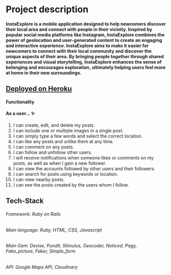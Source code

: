 # Project description
#### InstaExplore is a mobile application designed to help newcomers discover their local area and connect with people in their vicinity. Inspired by popular social media platforms like Instagram, InstaExplore combines the power of geolocation and user-generated content to create an engaging and interactive experience. InstaExplore aims to make it easier for newcomers to connect with their local community and discover the unique aspects of their area. By bringing people together through shared experiences and visual storytelling, InstaExplore enhances the sense of belonging and encourages exploration, ultimately helping users feel more at home in their new surroundings.

## [Deployed on Heroku](https://instaexplore-9b589f2c49e0.herokuapp.com/)

#### Functionality

#### As a user... :sparkles:

1. I can create, edit, and delete my posts.
2. I can include one or multiple images in a single post.
3. I can simply type a few words and select the correct location.
4. I can like any posts and unlike them at any time.
5. I can comment on any posts.
6. I can follow and unfollow other users.
7. I will receive notifications when someone likes or comments on my posts, as well as when I gain a new follower.
8. I can view the accounts followed by other users and their followers.
9. I can search for posts using keywords or location.
10. I can view nearby posts.
11. I can see the posts created by the users whom I follow.

## Tech-Stack
###### Framework: Ruby on Rails
###### Main language: Ruby, HTML, CSS, Javascript
###### Main Gem: Devise, Pundit, Stimulus, Geocoder, Noticed, Pagy, Fake_picture, Faker, Simple_form
###### API: Google Maps API, Cloudinary
